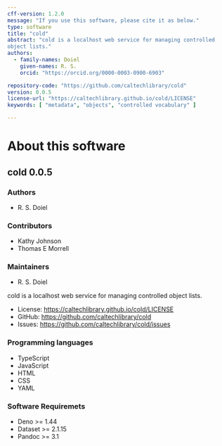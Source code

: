 ```yaml
---
cff-version: 1.2.0
message: "If you use this software, please cite it as below."
type: software
title: "cold"
abstract: "cold is a localhost web service for managing controlled
object lists."
authors:
  - family-names: Doiel
    given-names: R. S.
    orcid: "https://orcid.org/0000-0003-0900-6903"

repository-code: "https://github.com/caltechlibrary/cold"
version: 0.0.5
license-url: "https://caltechlibrary.github.io/cold/LICENSE"
keywords: [ "metadata", "objects", "controlled vocabulary" ]

---
```


About this software
===================

## cold 0.0.5

### Authors

- R. S. Doiel

### Contributors

- Kathy Johnson
- Thomas E Morrell

### Maintainers

- R. S. Doiel

cold is a localhost web service for managing controlled object lists.

- License: <https://caltechlibrary.github.io/cold/LICENSE>
- GitHub: <https://github.com/caltechlibrary/cold>
- Issues: <https://github.com/caltechlibrary/cold/issues>


### Programming languages

- TypeScript
- JavaScript
- HTML
- CSS
- YAML


### Software Requiremets

- Deno &gt;= 1.44
- Dataset &gt;= 2.1.15
- Pandoc &gt;= 3.1
